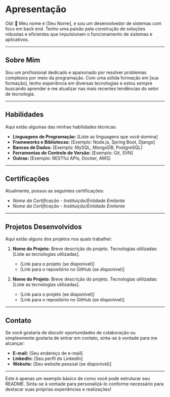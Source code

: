 # Apresentação

Olá! 👋 Meu nome é [Seu Nome], e sou um desenvolvedor de sistemas com foco em back end. Tenho uma paixão pela construção de soluções robustas e eficientes que impulsionam o funcionamento de sistemas e aplicativos.

---

## Sobre Mim

Sou um profissional dedicado e apaixonado por resolver problemas complexos por meio da programação. Com uma sólida formação em [sua formação], tenho experiência em diversas tecnologias e estou sempre buscando aprender e me atualizar nas mais recentes tendências do setor de tecnologia.

---

## Habilidades

Aqui estão algumas das minhas habilidades técnicas:

- **Linguagens de Programação:** [Liste as linguagens que você domina]
- **Frameworks e Bibliotecas:** [Exemplo: Node.js, Spring Boot, Django]
- **Bancos de Dados:** [Exemplo: MySQL, MongoDB, PostgreSQL]
- **Ferramentas de Controle de Versão:** [Exemplo: Git, SVN]
- **Outras:** [Exemplo: RESTful APIs, Docker, AWS]

---

## Certificações

Atualmente, possuo as seguintes certificações:

- *Nome da Certificação* - *Instituição/Entidade Emitente*
- *Nome da Certificação* - *Instituição/Entidade Emitente*

---

## Projetos Desenvolvidos

Aqui estão alguns dos projetos nos quais trabalhei:

1. **Nome do Projeto**: Breve descrição do projeto. Tecnologias utilizadas: [Liste as tecnologias utilizadas].
   - [Link para o projeto (se disponível)]
   - [Link para o repositório no GitHub (se disponível)]

2. **Nome do Projeto**: Breve descrição do projeto. Tecnologias utilizadas: [Liste as tecnologias utilizadas].
   - [Link para o projeto (se disponível)]
   - [Link para o repositório no GitHub (se disponível)]

---

## Contato

Se você gostaria de discutir oportunidades de colaboração ou simplesmente gostaria de entrar em contato, sinta-se à vontade para me alcançar:

- **E-mail:** [Seu endereço de e-mail]
- **LinkedIn:** [Seu perfil do LinkedIn]
- **Website:** [Seu website pessoal (se disponível)]

---

Este é apenas um exemplo básico de como você pode estruturar seu README. Sinta-se à vontade para personalizá-lo conforme necessário para destacar suas próprias experiências e realizações!